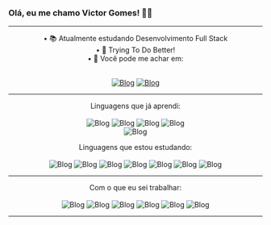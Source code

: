 ### Olá, eu me chamo Victor Gomes! 👋😜

<hr>
<div align="center">
• 📚 Atualmente estudando Desenvolvimento Full Stack<br>
• 🌠 Trying To Do Better!<br>
• 📩 Você pode me achar em: <br> <br>


[![Blog](https://img.shields.io/badge/Gmail-D14836?style=for-the-badge&logo=gmail&logoColor=white
)](mailto:victorgsantanna@gmail.com)
[![Blog](https://img.shields.io/badge/LinkedIn-0077B5?style=for-the-badge&logo=linkedin&logoColor=white
)](https://www.linkedin.com/in/vttrg/)
</div>

<hr><div align="center">
 
 Linguagens que já aprendi:<br><br>
 ![Blog](https://img.shields.io/badge/HTML5-E34F26?style=for-the-badge&logo=html5&logoColor=white)
 ![Blog](https://img.shields.io/badge/CSS3-1572B6?style=for-the-badge&logo=css3&logoColor=white)
 ![Blog](https://img.shields.io/badge/JavaScript-F7DF1E?style=for-the-badge&logo=javascript&logoColor=black)
 ![Blog](https://img.shields.io/badge/C%23-239120?style=for-the-badge&logo=c-sharp&logoColor=white)  
 ![Blog](https://img.shields.io/badge/Python-14354C?style=for-the-badge&logo=python&logoColor=white)
 
 
 Linguagens que estou estudando:<br><br>
 ![Blog](https://img.shields.io/badge/Node.js-43853D?style=for-the-badge&logo=node.js&logoColor=white)
 ![Blog](https://img.shields.io/badge/React-20232A?style=for-the-badge&logo=react&logoColor=61DAFB)
 ![Blog](https://img.shields.io/badge/Tailwind_CSS-38B2AC?style=for-the-badge&logo=tailwind-css&logoColor=white)
 ![Blog](https://img.shields.io/badge/TypeScript-007ACC?style=for-the-badge&logo=typescript&logoColor=white)
 ![Blog](https://img.shields.io/badge/MySQL-00000F?style=for-the-badge&logo=mysql&logoColor=white)
 ![Blog](https://img.shields.io/badge/.NET-5C2D91?style=for-the-badge&logo=.net&logoColor=white)
 ![Blog](https://img.shields.io/badge/Java-ED8B00?style=for-the-badge&logo=openjdk&logoColor=white)
  

<hr>

Com o que eu sei trabalhar:<br><br>
![Blog](https://img.shields.io/badge/Windows-0078D6?style=for-the-badge&logo=windows&logoColor=white)
![Blog](https://img.shields.io/badge/Linux-FCC624?style=for-the-badge&logo=linux&logoColor=black)
![Blog](https://img.shields.io/badge/Ubuntu-E95420?style=for-the-badge&logo=ubuntu&logoColor=white)
![Blog](https://img.shields.io/badge/PyCharm-000000.svg?&style=for-the-badge&logo=PyCharm&logoColor=white)
![Blog](https://img.shields.io/badge/Visual_Studio-5C2D91?style=for-the-badge&logo=visual%20studio&logoColor=white)
![Blog](https://img.shields.io/badge/Visual_Studio_Code-0078D4?style=for-the-badge&logo=visual%20studio%20code&logoColor=white)

<hr>

